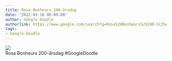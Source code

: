 ```yaml
---
title: Rosa Bonheurs 200-årsdag
date: "2022-03-16 00:00:00"
author: Google Doodle
authorlink: https://www.google.com/search?q=Rosa%20Bonheurs%20200-%C3%A5rsdag
tags:
- Google-Doodle
---
```

<img src="https://www.google.com/logos/doodles/2022/rosa-bonheurs-200th-birthday-6753651837109371-l.png" referrerpolicy="no-referrer"><br>Rosa Bonheurs 200-årsdag #GoogleDoodle